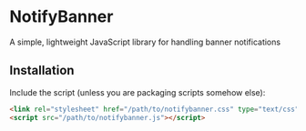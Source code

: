 # NotifyBanner
A simple, lightweight JavaScript library for handling banner notifications

## Installation

Include the script (unless you are packaging scripts somehow else):

```html
<link rel="stylesheet" href="/path/to/notifybanner.css" type="text/css" media="all">
<script src="/path/to/notifybanner.js"></script>
```